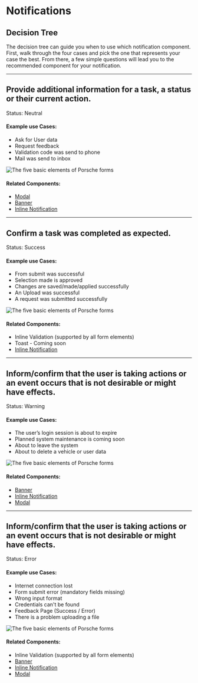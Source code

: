# Notifications

## Decision Tree

The decision tree can guide you when to use which notification component.
First, walk through the four cases and pick the one that represents your case the best.
From there, a few simple questions will lead you to the recommended component for your notification.

---

## Provide additional information for a task, a status or their current action.

Status: Neutral

#### Example use Cases:
* Ask for User data
* Request feedback
* Validation code was send to phone
* Mail was send to inbox

![The five basic elements of Porsche forms](./assets/notification-neutral.png)

#### Related Components:

* [Modal](components/modal) 
* [Banner](components/notifications/banner) 
* [Inline Notification](components/notifications/inline-notification)

---

## Confirm a task was completed as expected.

Status: Success

#### Example use Cases:
* From submit was successful
* Selection made is approved
* Changes are saved/made/applied successfully
* An Upload was successful
* A request was submitted successfully
  
![The five basic elements of Porsche forms](./assets/notification-success.png)

#### Related Components:

* Inline Validation (supported by all form elements)
* Toast - Coming soon 
* [Inline Notification](components/notifications/inline-notification)

---

## Inform/confirm that the user is taking actions or an event occurs that is not desirable or might have effects.

Status: Warning

#### Example use Cases:
* The user’s login session is about to expire
* Planned system maintenance is coming soon
* About to leave the system
* About to delete a vehicle or user data
  
![The five basic elements of Porsche forms](./assets/notification-warning.png)

#### Related Components:

* [Banner](components/notifications/banner) 
* [Inline Notification](components/notifications/inline-notification)
* [Modal](components/modal) 

---

## Inform/confirm that the user is taking actions or an event occurs that is not desirable or might have effects.

Status: Error

#### Example use Cases:
* Internet connection lost
* Form submit error (mandatory fields missing)
* Wrong input format
* Credentials can't be found
* Feedback Page (Success / Error)
* There is a problem uploading a file
  
![The five basic elements of Porsche forms](./assets/notification-error.png)

#### Related Components:

* Inline Validation (supported by all form elements)
* [Banner](components/notifications/banner) 
* [Inline Notification](components/notifications/inline-notification)
* [Modal](components/modal) 
